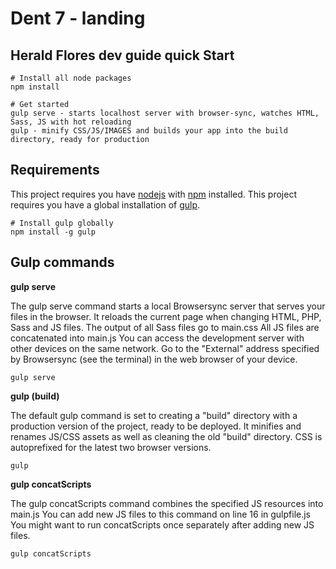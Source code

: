 # Dent 7 - landing

## Herald Flores dev guide quick Start
```
# Install all node packages
npm install

# Get started
gulp serve - starts localhost server with browser-sync, watches HTML, Sass, JS with hot reloading
gulp - minify CSS/JS/IMAGES and builds your app into the build directory, ready for production
```

## Requirements
This project requires you have [nodejs](https://nodejs.org/en/) with [npm](https://www.npmjs.com/get-npm) installed.
This project requires you have a global installation of [gulp](http://gulpjs.com/).
```
# Install gulp globally
npm install -g gulp
```

## Gulp commands
**gulp serve**

The gulp serve command starts a local Browsersync server that serves your files in the browser.
It reloads the current page when changing HTML, PHP, Sass and JS files.
The output of all Sass files go to main.css
All JS files are concatenated into main.js
You can access the development server with other devices on the same network. Go to the "External" address specified by Browsersync (see the terminal) in the web browser of your device.
```
gulp serve
```

**gulp (build)**

The default gulp command is set to creating a "build" directory with a production version of the project, ready to be deployed.
It minifies and renames JS/CSS assets as well as cleaning the old "build" directory. CSS is autoprefixed for the latest two browser versions.
```
gulp
```

**gulp concatScripts**

The gulp concatScripts command combines the specified JS resources into main.js
You can add new JS files to this command on line 16 in gulpfile.js
You might want to run concatScripts once separately after adding new JS files.
```
gulp concatScripts
```